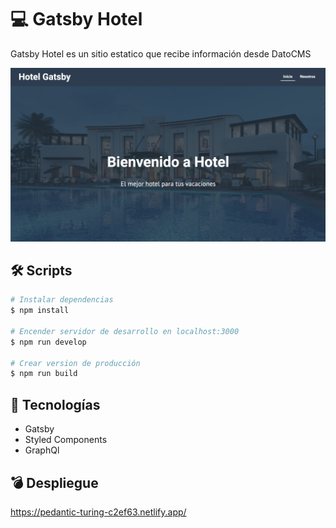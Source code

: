 # 💻 Gatsby Hotel

Gatsby Hotel es un sitio estatico que recibe información desde DatoCMS

![Gatsby Hotel](.readme-static/Home.png)

## 🛠 Scripts

```bash
# Instalar dependencias
$ npm install

# Encender servidor de desarrollo en localhost:3000
$ npm run develop

# Crear version de producción
$ npm run build

```

## 💎 Tecnologías

- Gatsby
- Styled Components
- GraphQl

## 💣 Despliegue

https://pedantic-turing-c2ef63.netlify.app/
